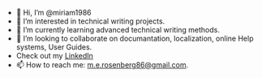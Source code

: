 - 👋 Hi, I’m @miriam1986
- 👀 I’m interested in technical writing projects.
- 🌱 I’m currently learning advanced technical writing methods.
- 💞️ I’m looking to collaborate on documantation, localization, online Help systems, User Guides.
- Check out my [LinkedIn](https://www.linkedin.com/in/miriam-rosenberg-tech-communicator/)
- 📫 How to reach me: m.e.rosenberg86@gmail.com.

<!---
miriam1986/miriam1986 is a ✨ special ✨ repository because its `README.md` (this file) appears on your GitHub profile.
You can click the Preview link to take a look at your changes.
--->
